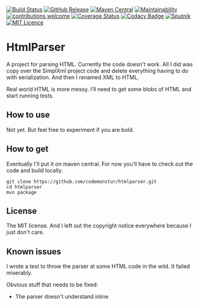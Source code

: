 
[![Build Status](https://travis-ci.org/codemonstur/htmlparser.svg?branch=master)](https://travis-ci.org/codemonstur/htmlparser)
[![GitHub Release](https://img.shields.io/github/release/codemonstur/htmlparser.svg)](https://github.com/codemonstur/htmlparser/releases) 
[![Maven Central](https://maven-badges.herokuapp.com/maven-central/com.github.codemonstur/htmlparser/badge.svg)](http://mvnrepository.com/artifact/com.github.codemonstur/htmlparser)
[![Maintainability](https://api.codeclimate.com/v1/badges/63924c44946973cb37f8/maintainability)](https://codeclimate.com/github/codemonstur/htmlparser/maintainability)
[![contributions welcome](https://img.shields.io/badge/contributions-welcome-brightgreen.svg?style=flat)](https://github.com/dwyl/esta/issues)
[![Coverage Status](https://coveralls.io/repos/github/codemonstur/htmlparser/badge.svg?branch=master)](https://coveralls.io/github/codemonstur/htmlparser?branch=master)
[![Codacy Badge](https://api.codacy.com/project/badge/Grade/813d8482256b4ed88e2ff1018d53f06e)](https://www.codacy.com/app/codemonstur/htmlparser)
[![Sputnik](https://sputnik.ci/conf/badge)](https://sputnik.ci/app#/builds/codemonstur/htmlparser)
[![MIT Licence](https://badges.frapsoft.com/os/mit/mit.svg?v=103)](https://opensource.org/licenses/mit-license.php)

# HtmlParser

A project for parsing HTML.
Currently the code doesn't work.
All I did was copy over the SimplXml project code and delete everything having to do with serialization.
And then I renamed XML to HTML.

Real world HTML is more messy.
I'll need to get some blobs of HTML and start running tests.

## How to use

Not yet.
But feel free to experiment if you are bold.

## How to get

Eventually I'll put it on maven central.
For now you'll have to check out the code and build locally.

    git clone https://github.com/codemonstur/htmlparser.git
    cd htmlparser
    mvn package

## License

The MIT license.
And I left out the copyright notice everywhere because I just don't care.

## Known issues

I wrote a test to throw the parser at some HTML code in the wild.
It failed miserably.

Obvious stuff that needs to be fixed:
- The parser doesn't understand inline <script>'s
- Autoclosing tags such as <br> and <hr> are not supported
- Comments are automatically filtered out

The script tag thing is the most egregious.
Everybody has inline scripts and most of those have < and > symbols in them.
